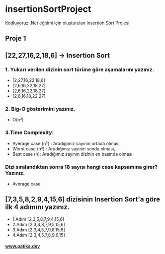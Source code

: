 # insertionSortProject
[Kodluyoruz]( www.patika.dev) .Net eğitimi için oluşturulan Insertion Sort Projesi
## Proje 1
## [22,27,16,2,18,6] -> Insertion Sort
### 1. Yukarı verilen dizinin sort türüne göre aşamalarını yazınız.
- [2,27,16,22,18,6]
- [2,6,16,22,18,27] 
- [2,6,16,22,18,27] 
- [2,6,16,18,22,27]
### 2. Big-O gösterimini yazınız.
- O(n²)
### 3.Time Complexity: 
- Average case (n²) : Aradığımız sayının ortada olması,
- Worst case (n²) : Aradığımız sayının sonda olması, 
- Best case (n): Aradığımız sayının dizinin en başında olması.
### Dizi sıralandıktan sonra 18 sayısı hangi case kapsamına girer? Yazınız.
- Average case
## [7,3,5,8,2,9,4,15,6] dizisinin Insertion Sort'a göre ilk 4 adımını yazınız.
- 1.Adım [2,3,5,8,7,9,4,15,6]
- 2.Adım [2,3,4,8,7,9,5,15,6]
- 3.Adım [2,3,4,5,7,9,8,15,6]
- 4.Adım [2,3,4,5,7,8,9,6,15]
#### www.patika.dev


